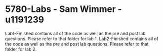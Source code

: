 # 5780-Labs - Sam Wimmer - u1191239

Lab1-Finished contains all of the code as well as the pre and post lab questions. Please refer to that folder for lab 1.
Lab2-Finished contains all of the code as well as the pre and post lab questions. Please refer to that folder for lab 2.
